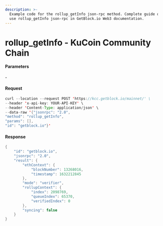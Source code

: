 ```yaml
---
description: >-
  Example code for the rollup_getInfo json-rpc method. Сomplete guide on how to
  use rollup_getInfo json-rpc in GetBlock.io Web3 documentation.
---
```


# rollup\_getInfo - KuCoin Community Chain

#### Parameters

\-

#### Request

```java
curl --location --request POST 'https://kcc.getblock.io/mainnet/' \
--header 'x-api-key: YOUR-API-KEY' \
--header 'Content-Type: application/json' \
--data-raw '{"jsonrpc": "2.0",
"method": "rollup_getInfo",
"params": [],
"id": "getblock.io"}'
```

#### Response

```java
{
    "id": "getblock.io",
    "jsonrpc": "2.0",
    "result": {
        "ethContext": {
            "blockNumber": 13268016,
            "timestamp": 1632212845
        },
        "mode": "verifier",
        "rollupContext": {
            "index": 2098769,
            "queueIndex": 65370,
            "verifiedIndex": 0
        },
        "syncing": false
    }
}
```
